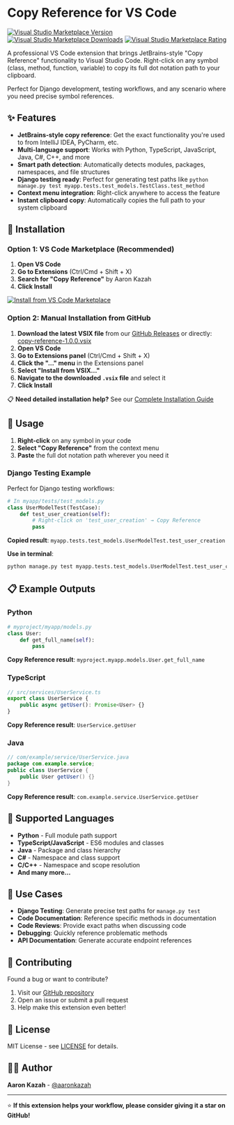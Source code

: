 # Copy Reference for VS Code

[![Visual Studio Marketplace Version](https://img.shields.io/visual-studio-marketplace/v/aaronkazah.copy-reference)](https://marketplace.visualstudio.com/items?itemName=aaronkazah.copy-reference)
[![Visual Studio Marketplace Downloads](https://img.shields.io/visual-studio-marketplace/d/aaronkazah.copy-reference)](https://marketplace.visualstudio.com/items?itemName=aaronkazah.copy-reference)
[![Visual Studio Marketplace Rating](https://img.shields.io/visual-studio-marketplace/r/aaronkazah.copy-reference)](https://marketplace.visualstudio.com/items?itemName=aaronkazah.copy-reference)

A professional VS Code extension that brings JetBrains-style "Copy Reference" functionality to Visual Studio Code. Right-click on any symbol (class, method, function, variable) to copy its full dot notation path to your clipboard.

Perfect for Django development, testing workflows, and any scenario where you need precise symbol references.

## ✨ Features

- **JetBrains-style copy reference**: Get the exact functionality you're used to from IntelliJ IDEA, PyCharm, etc.
- **Multi-language support**: Works with Python, TypeScript, JavaScript, Java, C#, C++, and more
- **Smart path detection**: Automatically detects modules, packages, namespaces, and file structures
- **Django testing ready**: Perfect for generating test paths like `python manage.py test myapp.tests.test_models.TestClass.test_method`
- **Context menu integration**: Right-click anywhere to access the feature
- **Instant clipboard copy**: Automatically copies the full path to your system clipboard

## 🚀 Installation

### Option 1: VS Code Marketplace (Recommended)

1. **Open VS Code**
2. **Go to Extensions** (Ctrl/Cmd + Shift + X)
3. **Search for "Copy Reference"** by Aaron Kazah
4. **Click Install**

[![Install from VS Code Marketplace](https://img.shields.io/badge/VS%20Code-Install%20Extension-blue?style=for-the-badge&logo=visual-studio-code)](https://marketplace.visualstudio.com/items?itemName=aaronkazah.copy-reference)

### Option 2: Manual Installation from GitHub

1. **Download the latest VSIX file** from our [GitHub Releases](https://github.com/aaronkazah/copy-reference-vscode/releases) or directly: [copy-reference-1.0.0.vsix](https://github.com/aaronkazah/copy-reference-vscode/raw/main/releases/copy-reference-1.0.0.vsix)
2. **Open VS Code**
3. **Go to Extensions panel** (Ctrl/Cmd + Shift + X)
4. **Click the "..." menu** in the Extensions panel
5. **Select "Install from VSIX..."**
6. **Navigate to the downloaded `.vsix` file** and select it
7. **Click Install**

📋 **Need detailed installation help?** See our [Complete Installation Guide](INSTALLATION.md)

## 📖 Usage

1. **Right-click** on any symbol in your code
2. **Select "Copy Reference"** from the context menu
3. **Paste** the full dot notation path wherever you need it

### Django Testing Example

Perfect for Django testing workflows:

```python
# In myapp/tests/test_models.py
class UserModelTest(TestCase):
    def test_user_creation(self):
        # Right-click on 'test_user_creation' → Copy Reference
        pass
```

**Copied result**: `myapp.tests.test_models.UserModelTest.test_user_creation`

**Use in terminal**:
```bash
python manage.py test myapp.tests.test_models.UserModelTest.test_user_creation
```

## 📋 Example Outputs

### Python
```python
# myproject/myapp/models.py
class User:
    def get_full_name(self):
        pass
```
**Copy Reference result**: `myproject.myapp.models.User.get_full_name`

### TypeScript
```typescript
// src/services/UserService.ts
export class UserService {
    public async getUser(): Promise<User> {}
}
```
**Copy Reference result**: `UserService.getUser`

### Java
```java
// com/example/service/UserService.java
package com.example.service;
public class UserService {
    public User getUser() {}
}
```
**Copy Reference result**: `com.example.service.UserService.getUser`

## 🔧 Supported Languages

- **Python** - Full module path support
- **TypeScript/JavaScript** - ES6 modules and classes
- **Java** - Package and class hierarchy
- **C#** - Namespace and class support
- **C/C++** - Namespace and scope resolution
- **And many more...**

## 🎯 Use Cases

- **Django Testing**: Generate precise test paths for `manage.py test`
- **Code Documentation**: Reference specific methods in documentation
- **Code Reviews**: Provide exact paths when discussing code
- **Debugging**: Quickly reference problematic methods
- **API Documentation**: Generate accurate endpoint references

## 🤝 Contributing

Found a bug or want to contribute? 

1. Visit our [GitHub repository](https://github.com/aaronkazah/copy-reference-vscode)
2. Open an issue or submit a pull request
3. Help make this extension even better!

## 📄 License

MIT License - see [LICENSE](LICENSE) for details.

## 👨‍💻 Author

**Aaron Kazah** - [@aaronkazah](https://github.com/aaronkazah)

---

⭐ **If this extension helps your workflow, please consider giving it a star on GitHub!**
